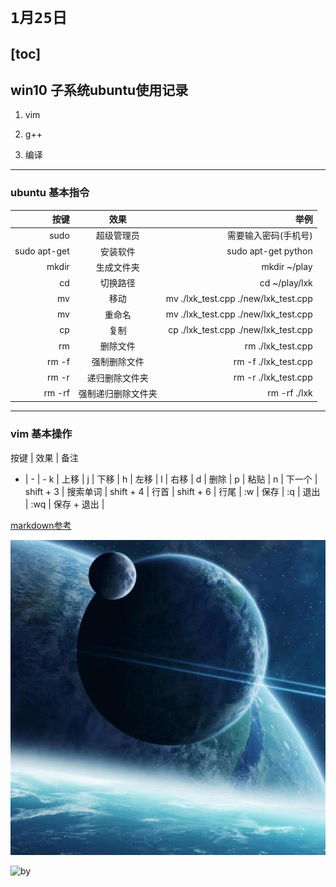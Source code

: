 # `1月25日`

[toc]
---

## win10 子系统ubuntu使用记录
1. vim
2. g++


3. 编译

---
### ubuntu 基本指令
按键 | 效果 | 举例
-: | :-: | -:
sudo | 超级管理员 | 需要输入密码(手机号)
sudo apt-get | 安装软件 | sudo apt-get python
mkdir | 生成文件夹 | mkdir ~/play
cd | 切换路径 | cd ~/play/lxk
mv | 移动 | mv ./lxk_test.cpp ./new/lxk_test.cpp
mv | 重命名 | mv ./lxk_test.cpp ./new/lxk_test.cpp
cp | 复制 | cp ./lxk_test.cpp ./new/lxk_test.cpp
rm | 删除文件 | rm ./lxk_test.cpp
rm -f | 强制删除文件 | rm -f ./lxk_test.cpp
rm -r | 递归删除文件夹 | rm -r ./lxk_test.cpp
rm -rf | 强制递归删除文件夹 | rm -rf ./lxk

---

### vim 基本操作
按键 | 效果 | 备注
- | - | -
k | 上移 |
j | 下移 |
h | 左移 |
l | 右移 |
d | 删除 |
p | 粘贴 |
n | 下一个 |
shift + 3 | 搜索单词 |
shift + 4 | 行首 |
shift + 6 | 行尾 |
:w | 保存 |
:q | 退出 |
:wq | 保存 + 退出 |


[markdown参考](https://www.jianshu.com/p/b03a8d7b1719)

![by 锴](./img/lxk.jpg)

![by](http://baidu.com/pic/doge.png)
